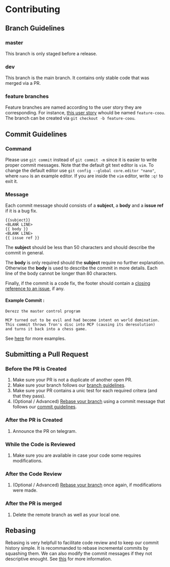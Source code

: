 # <a name="contributing"></a> Contributing

## <a name="branch"></a> Branch Guidelines

### master
This branch is only staged before a release.

### dev
This branch is the main branch. It contains only stable code that was merged
via a PR.

### feature branches
Feature branches are named according to the user story they are corresponding.
For instance, [this user story](http://projet2018.qualitelogicielle.ca/carnet/COOU_ouvrir_compte)
whould be named `feature-coou`. The branch can be created via `git checkout -b feature-coou`.

## <a name="commit"></a> Commit Guidelines

### Command
Please use `git commit` instead of `git commit -m` since it is easier to write
proper commit messages. Note that the default git text editor is `vim`.
To change the default editor use `git config --global core.editor "nano"`,
where `nano` is an example editor. If you are inside the `vim` editor,
write `:q!` to exit it.

### Message
Each commit message should consists of a **subject**,
a **body** and a **issue ref** if it is a bug fix.

```
{{subject}}
<BLANK LINE>
{{ body }}
<BLANK LINE>
{{ issue ref }}
```

The **subject** should be less than 50 characters and should describe the commit
in general.

The **body** is only required should the **subject** require no further
explanation. Otherwise the **body** is used to describe the commit in more details.
Each line of the body cannot be longer than 80 characters.

Finally, if the commit is a code fix, the footer should contain a
[closing reference to an issue](https://help.github.com/articles/closing-issues-via-commit-messages/), if any.

#### Example Commit :

```
Derezz the master control program

MCP turned out to be evil and had become intent on world domination.
This commit throws Tron's disc into MCP (causing its deresolution)
and turns it back into a chess game.
```

See [here](https://chris.beams.io/posts/git-commit/) for more examples.

## <a name="pr"></a> Submitting a Pull Request

### Before the PR is Created
1. Make sure your PR is not a duplicate of another open PR.
1. Make sure your branch follows our [branch guidelines](#branch).
1. Make sure your PR contains a unic test for each required critera
(and that they pass).
1. (Optional / Advanced) [Rebase your branch](#rebase) using a commit message that follows our
[commit guidelines](#commit).
### After the PR is Created
1. Announce the PR on telegram.
### While the Code is Reviewed
1. Make sure you are available in case your code some requires modifications.
### After the Code Review
1. (Optional / Advanced) [Rebase your branch](#rebase) once again, if modifications
were made.
### After the PR is merged
1. Delete the remote branch as well as your local one.

## <a name="rebasing"></a> Rebasing

Rebasing is very helpfull to facilitate code review and to
keep our commit history simple. It is recommanded to rebase incremental
commits by squashing them. We can also modify the commit messages
if they not descriptive enought.
See [this](https://www.atlassian.com/git/tutorials/merging-vs-rebasing)
for more information.

